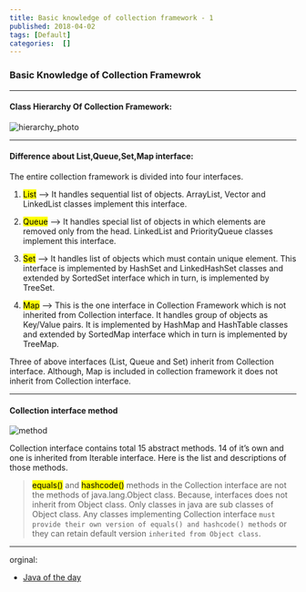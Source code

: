 ```yaml
---
title: Basic knowledge of collection framework - 1
published: 2018-04-02
tags: [Default]
categories:  []
---
```



### Basic Knowledge of Collection Framewrok
---

#### Class Hierarchy Of Collection Framework:
![hierarchy_photo](http://javaconceptoftheday.com/wp-content/uploads/2014/11/CollectionHierarchy.png?)

----

#### Difference about List,Queue,Set,Map interface:
The entire collection framework is divided into four interfaces.

1) <mark>List</mark>  —> It handles sequential list of objects. ArrayList, Vector and LinkedList classes implement this interface.

2) <mark>Queue</mark>  —> It handles special list of objects in which elements are removed only from the head. LinkedList and PriorityQueue classes implement this interface.

3) <mark>Set</mark>  —> It handles list of objects which must contain unique element. This interface is implemented by HashSet and LinkedHashSet classes and extended by SortedSet interface which in turn, is implemented by TreeSet.

4) <mark>Map</mark>  —> This is the one interface in Collection Framework which is not inherited from Collection interface. It handles group of objects as Key/Value pairs. It is implemented by HashMap and HashTable classes and extended by SortedMap interface which in turn is implemented by TreeMap.

Three of above interfaces (List, Queue and Set) inherit from Collection interface. Although, Map is included in collection framework it does not inherit from Collection interface.

----

#### Collection interface method
![method](http://javaconceptoftheday.com/wp-content/uploads/2014/11/CollectionInterface.png?x70034)

Collection interface contains total 15 abstract methods. 14 of it’s own and one is inherited from Iterable interface. Here is the list and descriptions of those methods.

> <mark>equals()</mark> and <mark>hashcode()</mark> methods in the Collection interface are not the methods of java.lang.Object class. Because, interfaces does not inherit from Object class. Only classes in java are sub classes of Object class. Any classes implementing Collection interface `must provide their own version of equals() and hashcode() methods` or they can retain default version `inherited from Object class`.

----

orginal: 
- [Java of the day](http://javaconceptoftheday.com/collection-framework-list-interface/)


